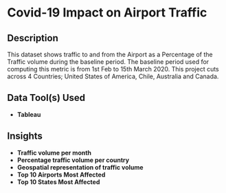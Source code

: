 <h1>Covid-19 Impact on Airport Traffic</h1>

<h2>Description</h2>
This dataset shows traffic to and from the Airport as a Percentage of the Traffic volume during 
the baseline period. The baseline period used for computing this metric is from 1st Feb to 15th 
March 2020. This project cuts across 4 Countries; United States of America, Chile, Australia and Canada.<br />

<h2>Data Tool(s) Used</h2>

- <b>Tableau</b> 

<h2>Insights</h2>

- <b>Traffic volume per month</b> 
- <b>Percentage traffic volume per country</b> 
- <b>Geospatial representation of traffic volume</b> 
- <b>Top 10 Airports Most Affected</b> 
- <b>Top 10 States Most Affected</b> 
